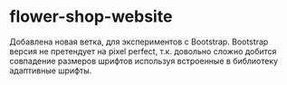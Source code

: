 # flower-shop-website
Добавлена новая ветка, для экспериментов с Bootstrap.
Bootstrap версия не претендует на pixel perfect, т.к. довольно сложно добится совпадение размеров шрифтов используя встроенные в библиотеку адаптивные шрифты.

